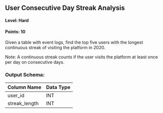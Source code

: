 ## User Consecutive Day Streak Analysis

#### Level: Hard  
#### Points: 10  

Given a table with event logs, find the top five users with the longest continuous streak of visiting the platform in 2020.

Note: A continuous streak counts if the user visits the platform at least once per day on consecutive days.

### Output Schema:  

|  Column Name  | Data Type |
|---------------|-----------|
| user_id       | INT       |
| streak_length | INT       |
